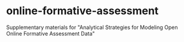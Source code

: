 # online-formative-assessment
Supplementary materials for "Analytical Strategies for  Modeling Open Online Formative Assessment Data"
